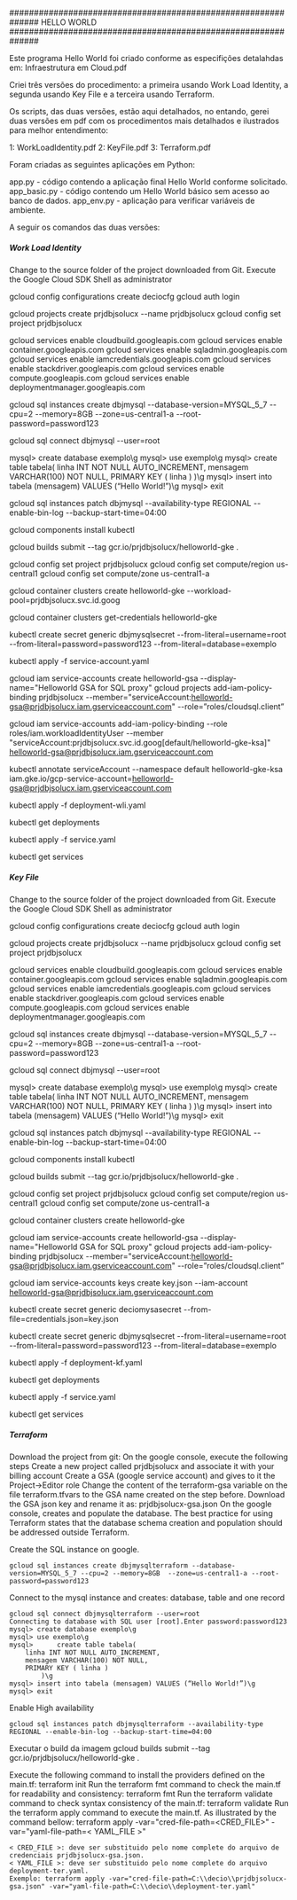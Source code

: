 ##############################################################     HELLO WORLD     ##############################################################

Este programa Hello World foi criado conforme as especifições detalahdas em: Infraestrutura em Cloud.pdf

Criei três versões do procedimento: a primeira usando Work Load Identity, a segunda
usando Key File e a terceira usando Terraform.

Os scripts, das duas versões, estão aqui detalhados, no entando, gerei duas versões em pdf com os
procedimentos mais detalhados e ilustrados para melhor entendimento:

1: WorkLoadIdentity.pdf
2: KeyFile.pdf
3: Terraform.pdf

Foram criadas as seguintes aplicações em Python:

app.py - código contendo a aplicação final Hello World conforme solicitado.
app_basic.py - código contendo um Hello World básico sem acesso ao banco de dados.
app_env.py - aplicação para verificar variáveis de ambiente.

A seguir os comandos das duas versões:

#####     Work Load Identity ###################################################################################################################

Change to the source folder of the project downloaded from Git.
Execute the Google Cloud SDK Shell as administrator

gcloud config configurations create deciocfg
gcloud auth login

gcloud projects create prjdbjsolucx --name prjdbjsolucx
gcloud config set project prjdbjsolucx

gcloud services enable cloudbuild.googleapis.com
gcloud services enable container.googleapis.com
gcloud services enable sqladmin.googleapis.com
gcloud services enable iamcredentials.googleapis.com
gcloud services enable stackdriver.googleapis.com
gcloud services enable compute.googleapis.com
gcloud services enable deploymentmanager.googleapis.com

gcloud sql instances create dbjmysql --database-version=MYSQL_5_7 --cpu=2 --memory=8GB  --zone=us-central1-a --root-password=password123

gcloud sql connect dbjmysql --user=root

mysql> create database exemplo\g
mysql> use exemplo\g
mysql>  	create table tabela(
   	linha INT NOT NULL AUTO_INCREMENT,
   	mensagem VARCHAR(100) NOT NULL,
   	PRIMARY KEY ( linha )
		)\g
mysql> insert into tabela (mensagem) VALUES (“Hello World!”)\g
mysql> exit

gcloud sql instances patch dbjmysql --availability-type REGIONAL --enable-bin-log --backup-start-time=04:00

gcloud components install kubectl

gcloud builds submit --tag gcr.io/prjdbjsolucx/helloworld-gke .

gcloud config set project prjdbjsolucx
gcloud config set compute/region us-central1
gcloud config set compute/zone  us-central1-a

gcloud container clusters create helloworld-gke --workload-pool=prjdbjsolucx.svc.id.goog

gcloud container clusters get-credentials helloworld-gke

kubectl create secret generic dbjmysqlsecret --from-literal=username=root --from-literal=password=password123 --from-literal=database=exemplo

kubectl apply -f service-account.yaml

gcloud iam service-accounts create helloworld-gsa --display-name="Helloworld GSA  for SQL proxy" 
gcloud projects add-iam-policy-binding prjdbjsolucx --member="serviceAccount:helloworld-gsa@prjdbjsolucx.iam.gserviceaccount.com" --role=”roles/cloudsql.client”

gcloud iam service-accounts add-iam-policy-binding --role roles/iam.workloadIdentityUser --member "serviceAccount:prjdbjsolucx.svc.id.goog[default/helloworld-gke-ksa]" helloworld-gsa@prjdbjsolucx.iam.gserviceaccount.com

kubectl annotate serviceAccount --namespace default helloworld-gke-ksa iam.gke.io/gcp-service-account=helloworld-gsa@prjdbjsolucx.iam.gserviceaccount.com

kubectl apply -f deployment-wli.yaml

kubectl get deployments

kubectl apply -f service.yaml

kubectl get services


#####     Key File           ###################################################################################################################


Change to the source folder of the project downloaded from Git.
Execute the Google Cloud SDK Shell as administrator

gcloud config configurations create deciocfg
gcloud auth login

gcloud projects create prjdbjsolucx --name prjdbjsolucx
gcloud config set project prjdbjsolucx

gcloud services enable cloudbuild.googleapis.com
gcloud services enable container.googleapis.com
gcloud services enable sqladmin.googleapis.com
gcloud services enable iamcredentials.googleapis.com
gcloud services enable stackdriver.googleapis.com
gcloud services enable compute.googleapis.com
gcloud services enable deploymentmanager.googleapis.com

gcloud sql instances create dbjmysql --database-version=MYSQL_5_7 --cpu=2 --memory=8GB  --zone=us-central1-a --root-password=password123

gcloud sql connect dbjmysql --user=root

mysql> create database exemplo\g
mysql> use exemplo\g
mysql>  	create table tabela(
   	linha INT NOT NULL AUTO_INCREMENT,
   	mensagem VARCHAR(100) NOT NULL,
   	PRIMARY KEY ( linha )
		)\g
mysql> insert into tabela (mensagem) VALUES (“Hello World!”)\g
mysql> exit

gcloud sql instances patch dbjmysql --availability-type REGIONAL --enable-bin-log --backup-start-time=04:00

gcloud components install kubectl

gcloud builds submit --tag gcr.io/prjdbjsolucx/helloworld-gke .

gcloud config set project prjdbjsolucx
gcloud config set compute/region us-central1
gcloud config set compute/zone  us-central1-a

gcloud container clusters create helloworld-gke 

gcloud iam service-accounts create helloworld-gsa --display-name="Helloworld GSA  for SQL proxy" 
gcloud projects add-iam-policy-binding prjdbjsolucx --member="serviceAccount:helloworld-gsa@prjdbjsolucx.iam.gserviceaccount.com" --role=”roles/cloudsql.client”

gcloud iam service-accounts keys create key.json --iam-account helloworld-gsa@prjdbjsolucx.iam.gserviceaccount.com 

kubectl create secret generic deciomysasecret --from-file=credentials.json=key.json

kubectl create secret generic dbjmysqlsecret --from-literal=username=root --from-literal=password=password123 --from-literal=database=exemplo

kubectl apply -f deployment-kf.yaml

kubectl get deployments

kubectl apply -f service.yaml

kubectl get services


#####     Terraform  ###################################################################################################################

Download the project from git: 
On the google console, execute the following steps
	Create a new project called prjdbjsolucx and associate it with your billing account
	Create a GSA (google service account) and gives to it the Project->Editor role
	Change the content of the terraform-gsa variable on the file terraform.tfvars to the GSA name created on the step before.
	Download the GSA json key and rename it as: prjdbjsolucx-gsa.json 
On the google console, creates and populate the database. 
The best practice for using Terraform states that the database schema creation and population should be addressed outside Terraform.

Create the SQL instance on google.

	gcloud sql instances create dbjmysqlterraform --database-version=MYSQL_5_7 --cpu=2 --memory=8GB  --zone=us-central1-a --root-password=password123

Connect to the mysql instance and creates: database, table and one record

	gcloud sql connect dbjmysqlterraform --user=root
	Connecting to database with SQL user [root].Enter password:password123
	mysql> create database exemplo\g
	mysql> use exemplo\g
	mysql>  	create table tabela(
   		linha INT NOT NULL AUTO_INCREMENT,
   		mensagem VARCHAR(100) NOT NULL,
   		PRIMARY KEY ( linha )
			)\g
	mysql> insert into tabela (mensagem) VALUES (“Hello World!”)\g
	mysql> exit

Enable High availability

	gcloud sql instances patch dbjmysqlterraform --availability-type REGIONAL --enable-bin-log --backup-start-time=04:00

Executar o build da imagem
	gcloud builds submit --tag gcr.io/prjdbjsolucx/helloworld-gke .

Execute the following command to install the providers defined on the main.tf:
	terraform init
Run the terraform fmt command to check the main.tf for readability and consistency:
	terraform fmt
Run the terraform validate command to check syntax consistency of the main.tf:
	terraform validate
Run the terraform apply command to execute the main.tf. As illustrated by the command bellow:
	terraform apply -var="cred-file-path=<CRED_FILE>" -var="yaml-file-path=< YAML_FILE >"

	< CRED_FILE >: deve ser substituido pelo nome complete do arquivo de credenciais prjdbjsolucx-gsa.json. 
	< YAML_FILE >: deve ser substituido pelo nome complete do arquivo deployment-ter.yaml. 
	Exemplo: terraform apply -var="cred-file-path=C:\\decio\\prjdbjsolucx-gsa.json" -var="yaml-file-path=C:\\decio\\deployment-ter.yaml"





